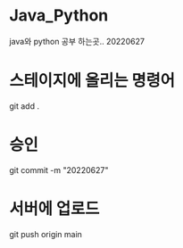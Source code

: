 # Java_Python

java와 python 공부 하는곳..
20220627

# 스테이지에 올리는 명령어

git add .

# 승인

git commit -m "20220627"

# 서버에 업로드

git push origin main
